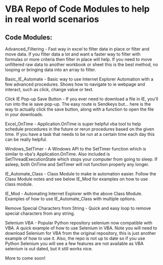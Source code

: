 # VBA Repo of Code Modules to help in real world scenarios

## Code Modules:

Advanced_Filtering - Fast way in excel to filter data in place or filter and move data. If you filter data a lot and want a faster way to filter with formulas or more criteria then filter in place will help. If you need to move unfiltered raw data to another workbook or sheet this is the best method, no looping or bringing data into an array to filter. 

Basic_IE_Automate - Basic way to use Internet Explorer Automation with a few advanced procedures. Shows how to navigate to ie webpage and interact, such as click, change value or text. 

Click IE Pop-up Save Button - If you ever need to download a file in IE, you'll run into the ie save pop-up. The easy route is Sendkeys but... here is the way to actually click the save button, along with a function to open the file in your downloads.

Excel_OnTime - Application.OnTime is super helpful vba tool to help schedule procedures in the future or rerun procedures based on the given time. 
If you have a task that needs to be run at a certain time each day this can be really helpful. 

Windows_SetTimer - A Windows API to the SetTimer function which is similar to vba's Application.OnTime. Also included is SetThreadExecutionState which 
stops your computer from going to sleep. If asleep, both OnTime and SetTimer will not function properly any longer. 

IE_Automate_Class - Class Module to make ie automation easier. Follow the Class Module notes and see below IE_Mod for examples on how to use class module.

IE_Mod - Automating Internet Explorer with the above Class Module. Examples of how to use IE_Automate_Class with multiple options.

Remove Special Characters from String - Quick and easy loop to remove special characters from any string.

Selenium VBA - Popular Python repository selenium now compatible with VBA. A quick example of how to use Selenium in VBA. Note you will need to download Selenium for VBA from the original repository, this is just another example of how to use it. Also, the repo is not up to date so if you use Python Selenium you will see a few features are not available as VBA selenium is out dated, but it still works nice.

More to come soon!
